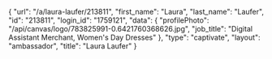 {
    "url": "\/a\/laura-laufer\/213811",
    "first_name": "Laura",
    "last_name": "Laufer",
    "id": "213811",
    "login_id": "1759121",
    "data": {
        "profilePhoto": "\/api\/canvas\/logo\/783825991-0.6421760368626.jpg",
        "job_title": "Digital Assistant Merchant, Women's Day Dresses"
    },
    "type": "captivate",
    "layout": "ambassador",
    "title": "Laura Laufer"
}